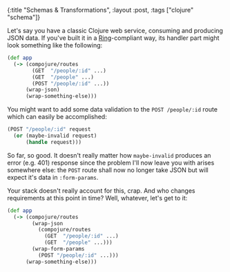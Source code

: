 {:title "Schemas & Transformations", :layout :post, :tags ["clojure" "schema"]}

Let's say you have a classic Clojure web service, consuming and producing JSON
data. If you've built it in a
[Ring](https://github.com/ring-clojure/ring)-compliant way, its handler part
might look something like the following:

```clojure
(def app
  (-> (compojure/routes
        (GET  "/people/:id" ...)
        (GET  "/people" ...)
        (POST "/people/:id" ...))
      (wrap-json)
      (wrap-something-else)))
```

You might want to add some data validation to the `POST /people/:id` route which
can easily be accomplished:

```clojure
(POST "/people/:id" request
  (or (maybe-invalid request)
      (handle request)))
```

So far, so good. It doesn't really matter how `maybe-invalid` produces an error
(e.g. 401) response since the problem I'll now leave you with arises somewhere
else: the `POST` route shall now no longer take JSON but will expect it's data
in `:form-params`.

Your stack doesn't really account for this, crap. And who changes requirements
at this point in time? Well, whatever, let's get to it:

```clojure
(def app
  (-> (compojure/routes
        (wrap-json
          (compojure/routes
            (GET  "/people/:id" ...)
            (GET  "/people" ...)))
        (wrap-form-params
          (POST "/people/:id" ...)))
      (wrap-something-else)))
```
